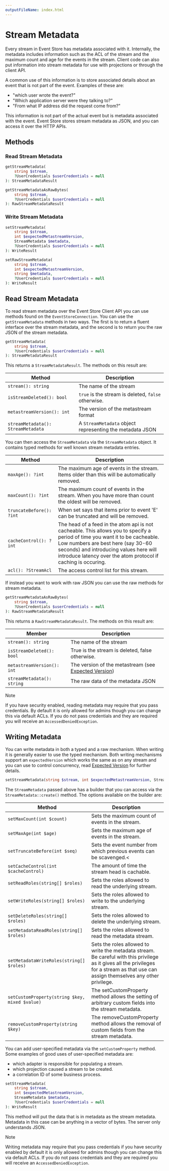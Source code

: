 ```yaml
---
outputFileName: index.html
---
```


# Stream Metadata

Every stream in Event Store has metadata associated with it. Internally, the metadata includes information such as the ACL of the stream and the maximum count and age for the events in the stream. Client code can also put information into stream metadata for use with projections or through the client API.

A common use of this information is to store associated details about an event that is not part of the event. Examples of these are:

-   "which user wrote the event?"
-   "Which application server were they talking to?"
-   "From what IP address did the request come from?"

This information is not part of the actual event but is metadata associated with the event. Event Store stores stream metadata as JSON, and you can access it over the HTTP APIs.

## Methods

### Read Stream Metadata

```php
getStreamMetadata(
    string $stream,
    ?UserCredentials $userCredentials = null
): StreamMetadataResult
```

```php
getStreamMetadataAsRawBytes(
    string $stream,
    ?UserCredentials $userCredentials = null
): RawStreamMetadataResult
```

### Write Stream Metadata

```php
setStreamMetadata(
    string $stream,
    int $expectedMetastreamVersion,
    StreamMetadata $metadata,
    ?UserCredentials $userCredentials = null
): WriteResult
```

```php
setRawStreamMetadata(
    string $stream,
    int $expectedMetastreamVersion,
    string $metadata,
    ?UserCredentials $userCredentials = null
): WriteResult
```

## Read Stream Metadata

To read stream metadata over the Event Store Client API you can use methods found on the `EventStoreConnection`. You can use the `getStreamMetadata` methods in two ways. The first is to return a fluent interface over the stream metadata, and the second is to return you the raw JSON of the stream metadata.

```php
getStreamMetadata(
    string $stream,
    ?UserCredentials $userCredentials = null
): StreamMetadataResult
```

This returns a `StreamMetadataResult`. The methods on this result are:

| Method                             | Description                                              |
| ---------------------------------- | -------------------------------------------------------- |
| `stream(): string`                 | The name of the stream                                   |
| `isStreamDeleted(): bool`          | `true` is the stream is deleted, `false` otherwise.      |
| `metastreamVersion(): int`         | The version of the metastream format                     |
| `streamMetadata(): StreamMetadata` | A `StreamMetadata` object representing the metadata JSON |

You can then access the `StreamMetadata` via the `StreamMetadata` object. It contains typed methods for well known stream metadata entries.

| Method                   | Description                                                                                                                                                                                                                                                                   |
| ------------------------ | ----------------------------------------------------------------------------------------------------------------------------------------------------------------------------------------------------------------------------------------------------------------------------- |
| `maxAge(): ?int`         | The maximum age of events in the stream. Items older than this will be automatically removed.                                                                                                                                                                                 |
| `maxCount(): ?int`       | The maximum count of events in the stream. When you have more than count the oldest will be removed.                                                                                                                                                                          |
| `truncateBefore(): ?int` | When set says that items prior to event 'E' can be truncated and will be removed.                                                                                                                                                                                             |
| `cacheControl(): ?int`   | The head of a feed in the atom api is not cacheable. This allows you to specify a period of time you want it to be cacheable. Low numbers are best here (say 30-60 seconds) and introducing values here will introduce latency over the atom protocol if caching is occuring. |
| `acl(): ?StreamAcl`      | The access control list for this stream.                                                                                                                                                                                                                                      |

If instead you want to work with raw JSON you can use the raw methods for stream metadata.

```php
getStreamMetadataAsRawBytes(
    string $stream,
    ?UserCredentials $userCredentials = null
): RawStreamMetadataResult
```

This returns a `RawStreamMetadataResult`. The methods on this result are:

| Member                     | Description                                                                                       |
| -------------------------- | ------------------------------------------------------------------------------------------------- |
| `stream(): string`         | The name of the stream                                                                            |
| `isStreamDeleted(): bool`  | True is the stream is deleted, false otherwise.                                                   |
| `metastreamVersion(): int` | The version of the metastream (see [Expected Version](optimistic-concurrency-and-idempotence.md)) |
| `streamMetadata(): string` | The raw data of the metadata JSON                                                                 |

> [!NOTE]
> If you have security enabled, reading metadata may require that you pass credentials. By default it is only allowed for admins though you can change this via default ACLs. If you do not pass credentials and they are required you will receive an `AccessedDeniedException`.

## Writing Metadata

You can write metadata in both a typed and a raw mechanism. When writing it is generally easier to use the typed mechanism. Both writing mechanisms support an `expectedVersion` which works the same as on any stream and you can use to control concurrency, read [Expected Version](~/event-store-client/optimistic-concurrency-and-idempotence.md) for further details.

```php
setStreamMetadata(string $stream, int $expectedMetastreamVersion, StreamMetadata $metadata, ?UserCredentials $userCredentials = null): WriteResult
```

The `StreamMetadata` passed above has a builder that you can access via the `StreamMetadata::create()` method. The options available on the builder are:

| Method                                         | Description                                                                                                                                                                            |
| ---------------------------------------------- | -------------------------------------------------------------------------------------------------------------------------------------------------------------------------------------- |
| `setMaxCount(int $count)`                      | Sets the maximum count of events in the stream.                                                                                                                                        |
| `setMaxAge(int $age)`                          | Sets the maximum age of events in the stream.                                                                                                                                          |
| `setTruncateBefore(int $seq)`                  | Sets the event number from which previous events can be scavenged.\<                                                                                                                   |
| `setCacheControl(int $cacheControl)`           | The amount of time the stream head is cachable.                                                                                                                                        |
| `setReadRoles(string[] $roles)`                | Sets the roles allowed to read the underlying stream.                                                                                                                                  |
| `setWriteRoles(string[] $roles)`               | Sets the roles allowed to write to the underlying stream.                                                                                                                              |
| `setDeleteRoles(string[] $roles)`              | Sets the roles allowed to delete the underlying stream.                                                                                                                                |
| `setMetadataReadRoles(string[] $roles)`        | Sets the roles allowed to read the metadata stream.                                                                                                                                    |
| `setMetadataWriteRoles(string[] $roles)`       | Sets the roles allowed to write the metadata stream. Be careful with this privilege as it gives all the privileges for a stream as that use can assign themselves any other privilege. |
| `setCustomProperty(string $key, mixed $value)` | The setCustomProperty method allows the setting of arbitrary custom fields into the stream metadata.                                                                                   |
| `removeCustomProperty(string $key)`            | The removeCustomProperty method allows the removal of custom fields from the stream metadata.                                                                                          |

You can add user-specified metadata via the `setCustomProperty` method. Some examples of good uses of user-specified metadata are:

-   which adapter is responsible for populating a stream.
-   which projection caused a stream to be created.
-   a correlation ID of some business process.

```php
setStreamMetadata(
    string $stream,
    int $expectedMetastreamVersion,
    StreamMetadata $metadata,
    ?UserCredentials $userCredentials = null
): WriteResult
```

This method will put the data that is in metadata as the stream metadata. Metadata in this case can be anything in a vector of bytes. The server only understands JSON.

> [!NOTE]
> Writing metadata may require that you pass credentials if you have security enabled by default it is only allowed for admins though you can change this via default ACLs. If you do not pass credentials and they are required you will receive an `AccessedDeniedException`.

